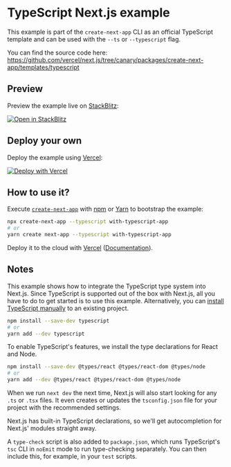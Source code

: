 # TypeScript Next.js example

This example is part of the `create-next-app` CLI as an official TypeScript template and can be used with the `--ts` or `--typescript` flag.

You can find the source code here: https://github.com/vercel/next.js/tree/canary/packages/create-next-app/templates/typescript

## Preview

Preview the example live on [StackBlitz](http://stackblitz.com/):

[![Open in StackBlitz](https://developer.stackblitz.com/img/open_in_stackblitz.svg)](https://stackblitz.com/github/vercel/next.js/tree/canary/examples/with-typescript)

## Deploy your own

Deploy the example using [Vercel](https://vercel.com?utm_source=github&utm_medium=readme&utm_campaign=next-example):

[![Deploy with Vercel](https://vercel.com/button)](https://vercel.com/new/git/external?repository-url=https://github.com/vercel/next.js/tree/canary/examples/with-typescript&project-name=with-typescript&repository-name=with-typescript)

## How to use it?

Execute [`create-next-app`](https://github.com/vercel/next.js/tree/canary/packages/create-next-app) with [npm](https://docs.npmjs.com/cli/init) or [Yarn](https://yarnpkg.com/lang/en/docs/cli/create/) to bootstrap the example:

```sh
npx create-next-app --typescript with-typescript-app
# or
yarn create next-app --typescript with-typescript-app
```

Deploy it to the cloud with [Vercel](https://vercel.com/new?utm_source=github&utm_medium=readme&utm_campaign=next-example) ([Documentation](https://nextjs.org/docs/deployment)).

## Notes

This example shows how to integrate the TypeScript type system into Next.js. Since TypeScript is supported out of the box with Next.js, all you have to do to get started is to use this example. Alternatively, you can [install TypeScript manually](https://nextjs.org/docs/basic-features/typescript#existing-projects) to an existing project.

```sh
npm install --save-dev typescript
# or
yarn add --dev typescript
```

To enable TypeScript's features, we install the type declarations for React and Node.

```sh
npm install --save-dev @types/react @types/react-dom @types/node
# or
yarn add --dev @types/react @types/react-dom @types/node
```

When we run `next dev` the next time, Next.js will also start looking for any `.ts` or `.tsx` files. It even creates or updates the `tsconfig.json` file for your project with the recommended settings.

Next.js has built-in TypeScript declarations, so we'll get autocompletion for Next.js' modules straight away.

A `type-check` script is also added to `package.json`, which runs TypeScript's `tsc` CLI in `noEmit` mode to run type-checking separately. You can then include this, for example, in your `test` scripts.
